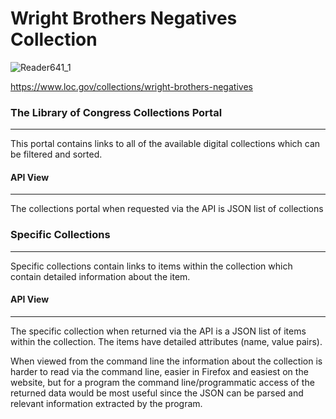 # Wright Brothers Negatives Collection

![Reader641_1](/assets/Reader641_1)

https://www.loc.gov/collections/wright-brothers-negatives

### The Library of Congress Collections Portal
----
This portal contains links to all of the available digital collections which can be filtered and sorted.

#### API View
-----
The collections portal when requested via the API is JSON list of collections 

### Specific Collections
------
Specific collections contain links to items within the collection which contain detailed information about the item.

#### API View
----
The specific collection when returned via the API is a JSON list of items within the collection. The items have detailed attributes (name, value pairs).

When viewed from the command line the information about the collection is harder to read via the command line, easier in Firefox and easiest on the website, but for a program the command line/programmatic access of the returned data would be most useful since the JSON can be parsed and relevant information extracted by the program.
